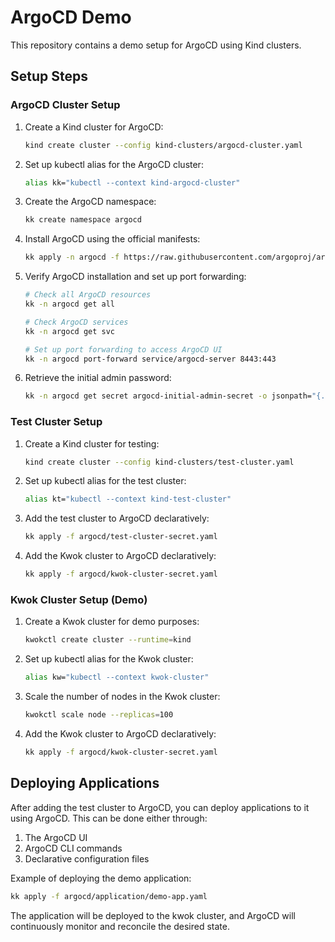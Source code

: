 # ArgoCD Demo

This repository contains a demo setup for ArgoCD using Kind clusters.

## Setup Steps

### ArgoCD Cluster Setup

1. Create a Kind cluster for ArgoCD:
   ```bash
   kind create cluster --config kind-clusters/argocd-cluster.yaml
   ```

2. Set up kubectl alias for the ArgoCD cluster:
   ```bash
   alias kk="kubectl --context kind-argocd-cluster"
   ```

3. Create the ArgoCD namespace:
   ```bash
   kk create namespace argocd
   ```

4. Install ArgoCD using the official manifests:
   ```bash
   kk apply -n argocd -f https://raw.githubusercontent.com/argoproj/argo-cd/refs/tags/v2.14.11/manifests/install.yaml
   ```

5. Verify ArgoCD installation and set up port forwarding:
   ```bash
   # Check all ArgoCD resources
   kk -n argocd get all

   # Check ArgoCD services
   kk -n argocd get svc

   # Set up port forwarding to access ArgoCD UI
   kk -n argocd port-forward service/argocd-server 8443:443
   ```

6. Retrieve the initial admin password:
   ```bash
   kk -n argocd get secret argocd-initial-admin-secret -o jsonpath="{.data.password}" | base64 -d && echo
   ```

### Test Cluster Setup

1. Create a Kind cluster for testing:
   ```bash
   kind create cluster --config kind-clusters/test-cluster.yaml
   ```

2. Set up kubectl alias for the test cluster:
   ```bash
   alias kt="kubectl --context kind-test-cluster"
   ```

3. Add the test cluster to ArgoCD declaratively:
   ```bash
   kk apply -f argocd/test-cluster-secret.yaml
   ```

4. Add the Kwok cluster to ArgoCD declaratively:
   ```bash
   kk apply -f argocd/kwok-cluster-secret.yaml
   ```

### Kwok Cluster Setup (Demo)

1. Create a Kwok cluster for demo purposes:
   ```bash
   kwokctl create cluster --runtime=kind
   ```

2. Set up kubectl alias for the Kwok cluster:
   ```bash
   alias kw="kubectl --context kwok-cluster"
   ```

3. Scale the number of nodes in the Kwok cluster:
   ```bash
   kwokctl scale node --replicas=100
   ```

4. Add the Kwok cluster to ArgoCD declaratively:
   ```bash
   kk apply -f argocd/kwok-cluster-secret.yaml
   ```

## Deploying Applications

After adding the test cluster to ArgoCD, you can deploy applications to it using ArgoCD. This can be done either through:

1. The ArgoCD UI
2. ArgoCD CLI commands
3. Declarative configuration files

Example of deploying the demo application:
```bash
kk apply -f argocd/application/demo-app.yaml
```

The application will be deployed to the kwok cluster, and ArgoCD will continuously monitor and reconcile the desired state.
